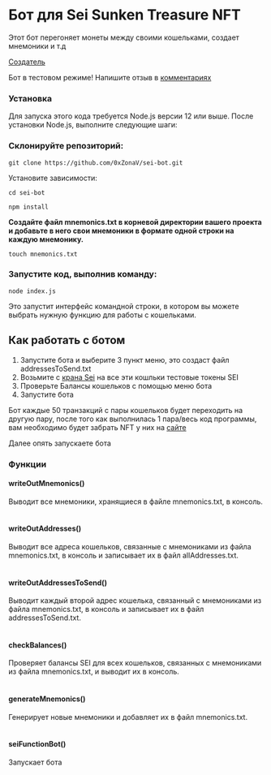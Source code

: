 # Бот для Sei Sunken Treasure NFT

Этот бот перегоняет монеты между своими кошельками, создает мнемоники и т.д

[Создатель](https://t.me/zonavtech)

Бот в тестовом режиме!
Напишите отзыв в [комментариях](https://t.me/zonavtech)

### Установка

Для запуска этого кода требуется Node.js версии 12 или выше. После установки Node.js, выполните следующие шаги:

### Склонируйте репозиторий:

```shell script
git clone https://github.com/0xZonaV/sei-bot.git
```
Установите зависимости:
```shell
cd sei-bot
```
```shell
npm install
```

**Создайте файл mnemonics.txt в корневой директории вашего проекта и добавьте в него свои мнемоники в формате одной строки на каждую мнемонику.**

```shell
touch mnemonics.txt
```

### Запустите код, выполнив команду:
```shell
node index.js
```

Это запустит интерфейс командной строки, в котором вы можете выбрать нужную функцию для работы с кошельками.


## Как работать с ботом
1) Запустите бота и выберите 3 пункт меню, это создаст файл addressesToSend.txt
2) Возьмите с [крана Sei](https://discord.com/channels/973057323805311026/1080227222620733460) на все эти кошльки тестовые токены SEI
3) Проверьте Балансы кошельков с помощью меню бота
4) Запустите бота

Бот каждые 50 транзакций с пары кошельков будет переходить на другую пару, после того как выполнилась 1 пара/весь код программы, вам 
необходимо будет забрать NFT у них на [сайте](https://www.seinetwork.io/treasure)

Далее опять запускаете бота



### Функции

#### writeOutMnemonics()
Выводит все мнемоники, хранящиеся в файле mnemonics.txt, в консоль.
<br>
<br>
#### writeOutAddresses()

Выводит все адреса кошельков, связанные с мнемониками из файла mnemonics.txt, в консоль и записывает их в файл allAddresses.txt.
<br>
<br>
#### writeOutAddressesToSend()

Выводит каждый второй адрес кошелька, связанный с мнемониками из файла mnemonics.txt, в консоль и записывает их в файл addressesToSend.txt.
<br>
<br>

#### checkBalances()

Проверяет балансы SEI для всех кошельков, связанных с мнемониками из файла mnemonics.txt, и выводит их в консоль.
<br>
<br>

#### generateMnemonics()

Генерирует новые мнемоники и добавляет их в файл mnemonics.txt.
<br>
<br>

#### seiFunctionBot()

Запускает бота
<br>
<br>
